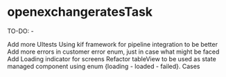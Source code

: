 # openexchangeratesTask

TO-DO: - 

Add more UItests Using kif framework for pipeline integration to be better 
Add more errors in customer error enum, just in case what might be faced 
Add Loading indicator for screens 
Refactor tableView to be used as state managed component using enum {loading - loaded - failed}. Cases 
